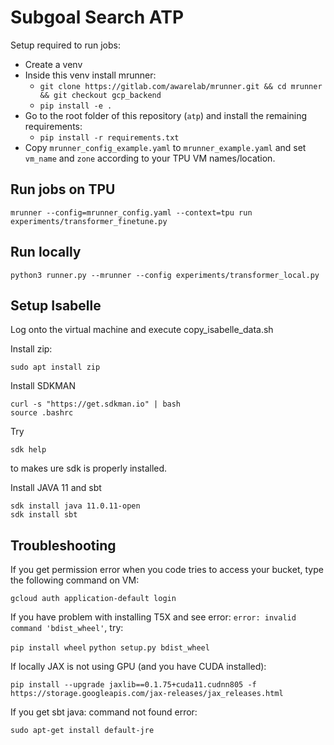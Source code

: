 # Subgoal Search ATP

Setup required to run jobs:
* Create a venv
* Inside this venv install mrunner:
  * `git clone https://gitlab.com/awarelab/mrunner.git && cd mrunner && git checkout gcp_backend`
  * `pip install -e .`
* Go to the root folder of this repository (`atp`) and install the remaining requirements:
  * `pip install -r requirements.txt`
* Copy `mrunner_config_example.yaml` to `mrunner_example.yaml` and set `vm_name` and `zone` according to your TPU VM names/location.

## Run jobs on TPU

`mrunner --config=mrunner_config.yaml --context=tpu run experiments/transformer_finetune.py`

## Run locally

`python3 runner.py --mrunner --config experiments/transformer_local.py`

## Setup Isabelle

Log onto the virtual machine and execute copy_isabelle_data.sh

Install zip:

```shell
sudo apt install zip
```

Install SDKMAN 

```shell
curl -s "https://get.sdkman.io" | bash
source .bashrc
 ```
Try
```shell
sdk help
```
to makes ure sdk is properly installed.
    
Install JAVA 11 and sbt
```shell
sdk install java 11.0.11-open
sdk install sbt
```

## Troubleshooting

If you get permission error when you code tries to access your bucket, type the following command on VM:

`gcloud auth application-default login`

If you have problem with installing T5X and see error:
`error: invalid command 'bdist_wheel'`, try:

`pip install wheel`
`python setup.py bdist_wheel`

If locally JAX is not using GPU (and you have CUDA installed):

``pip install --upgrade jaxlib==0.1.75+cuda11.cudnn805 -f https://storage.googleapis.com/jax-releases/jax_releases.html``

If you get sbt java: command not found error:

``sudo apt-get install default-jre``
